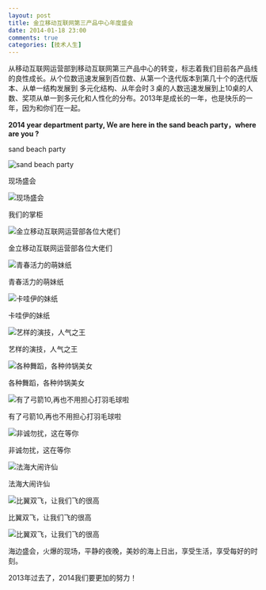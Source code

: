 ```yaml
---
layout: post
title: 金立移动互联网第三产品中心年度盛会
date: 2014-01-18 23:00
comments: true
categories: [技术人生]
---
```


从移动互联网运营部到移动互联网第三产品中心的转变，标志着我们目前各产品线的良性成长。从个位数迅速发展到百位数、从第一个迭代版本到第几十个的迭代版本、从单一结构发展到 多元化结构、从年会时３桌的人数迅速发展到上10桌的人数、奖项从单一到多元化和人性化的分布。2013年是成长的一年，也是快乐的一年，因为和你们在一起。

**2014 year department party, Ｗe are here in the sand beach party，where are you ?**

sand beach party

![sand beach party](/files/2014/01/20140118000.jpg)

现场盛会

![现场盛会](/files/2014/01/20140118010.jpg)

我们的掌柜

![金立移动互联网运营部各位大佬们](/files/2014/01/20140118011.jpg)

金立移动互联网运营部各位大佬们

![青春活力的萌妹纸](/files/2014/01/20140118001.jpg)

青春活力的萌妹纸

![卡哇伊的妹纸](/files/2014/01/20140118002.jpg)

卡哇伊的妹纸

![艺样的演技，人气之王](/files/2014/01/20140118003.jpg)

艺样的演技，人气之王

![各种舞蹈，各种帅锅美女](/files/2014/01/20140118004.jpg)

各种舞蹈，各种帅锅美女

![有了弓箭10,再也不用担心打羽毛球啦](/files/2014/01/20140118005.jpg)

有了弓箭10,再也不用担心打羽毛球啦

![非诚勿扰，这在等你](/files/2014/01/20140118006.jpg)

非诚勿扰，这在等你

![法海大闹许仙](/files/2014/01/20140118007.jpg)

法海大闹许仙

![比翼双飞，让我们飞的很高](/files/2014/01/20140118008.jpg)

比翼双飞，让我们飞的很高

![比翼双飞，让我们飞的很高](/files/2014/01/20140118009.jpg)

海边盛会，火爆的现场，平静的夜晚，美妙的海上日出，享受生活，享受每好的时刻。

2013年过去了，2014我们要更加的努力！